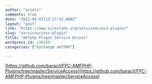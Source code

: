 ```yaml
---
author: "ariels"
comments: true
date: "2012-09-01T13:27:42.000Z"
layout: "post"
link: "https://www.silexlabs.org/serviceaccess-plugin/"
slug: "serviceaccess-plugin"
title: "Amfphp Plugin Service Access"
wordpress_id: 136150
categories: ["Exchange amfPHP"]

---
```

[https://github.com/baracil/FPC-AMFPHP-Plugins/tree/master/ServiceAccess](https://github.com/baracil/FPC-AMFPHP-Plugins/tree/master/ServiceAccess)

